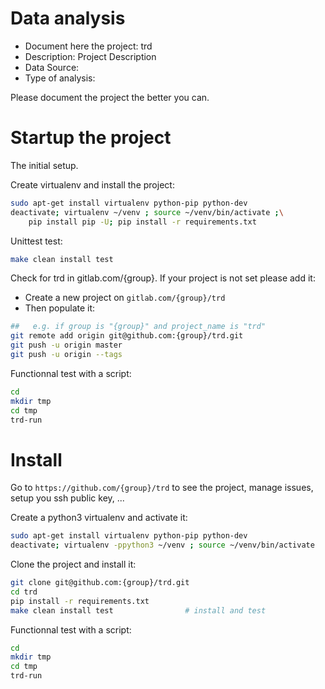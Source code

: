 # Data analysis
- Document here the project: trd
- Description: Project Description
- Data Source:
- Type of analysis:

Please document the project the better you can.

# Startup the project

The initial setup.

Create virtualenv and install the project:
```bash
sudo apt-get install virtualenv python-pip python-dev
deactivate; virtualenv ~/venv ; source ~/venv/bin/activate ;\
    pip install pip -U; pip install -r requirements.txt
```

Unittest test:
```bash
make clean install test
```

Check for trd in gitlab.com/{group}.
If your project is not set please add it:

- Create a new project on `gitlab.com/{group}/trd`
- Then populate it:

```bash
##   e.g. if group is "{group}" and project_name is "trd"
git remote add origin git@github.com:{group}/trd.git
git push -u origin master
git push -u origin --tags
```

Functionnal test with a script:

```bash
cd
mkdir tmp
cd tmp
trd-run
```

# Install

Go to `https://github.com/{group}/trd` to see the project, manage issues,
setup you ssh public key, ...

Create a python3 virtualenv and activate it:

```bash
sudo apt-get install virtualenv python-pip python-dev
deactivate; virtualenv -ppython3 ~/venv ; source ~/venv/bin/activate
```

Clone the project and install it:

```bash
git clone git@github.com:{group}/trd.git
cd trd
pip install -r requirements.txt
make clean install test                # install and test
```
Functionnal test with a script:

```bash
cd
mkdir tmp
cd tmp
trd-run
```

